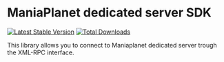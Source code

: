 ManiaPlanet dedicated server SDK
================================

[![Latest Stable Version](https://poser.pugx.org/maniaplanet/dedicated-server-api/v/stable.png)](https://packagist.org/packages/maniaplanet/dedicated-server-api)
[![Total Downloads](https://poser.pugx.org/maniaplanet/dedicated-server-api/downloads.png)](https://packagist.org/packages/maniaplanet/dedicated-server-api)

This library allows you to connect to Maniaplanet dedicated server trough the XML-RPC interface.